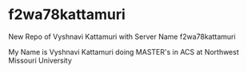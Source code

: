 # f2wa78kattamuri
New Repo of Vyshnavi Kattamuri with Server Name f2wa78kattamuri

My Name is Vyshnavi Kattamuri doing MASTER's in ACS at Northwest Missouri University
